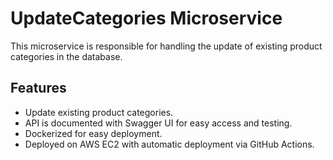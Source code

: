 # UpdateCategories Microservice

This microservice is responsible for handling the update of existing product categories in the database.

## Features

- Update existing product categories.
- API is documented with Swagger UI for easy access and testing.
- Dockerized for easy deployment.
- Deployed on AWS EC2 with automatic deployment via GitHub Actions.


